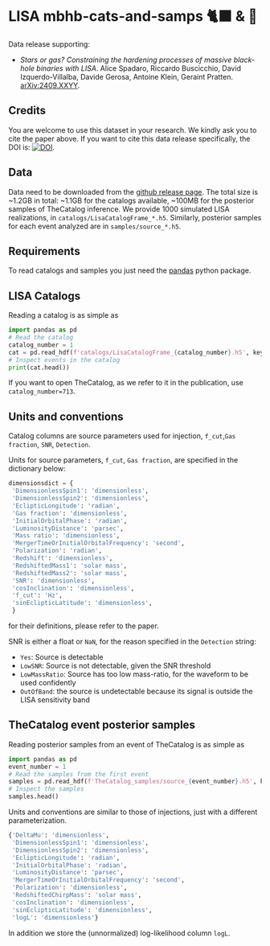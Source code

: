 # LISA mbhb-cats-and-samps 🐈‍⬛ & 🌽

Data release supporting:
- _Stars or gas? Constraining the hardening processes of massive black-hole binaries with LISA_.
Alice Spadaro, Riccardo Buscicchio, David Izquerdo-Villalba, Davide Gerosa, Antoine Klein, Geraint Pratten. [arXiv:2409.XXYY](https://arxiv.org/abs/2409.XXYY).

## Credits

You are welcome to use this dataset in your research. We kindly ask you to cite the paper above. 
If you want to cite this data release specifically, the DOI is: [![DOI](https://zenodo.org/badge/DOI/XX.YYYY/zenodo.XXYYWWZ.svg)](https://doi.org/XX.YYYY/zenodo.XXYYWWZ).


## Data

Data need to be downloaded from the [github release page](https://github.com/RiccardoBuscicchio/lisa-mbhb-cats-and-samps/releases). 
The total size is ~1.2GB in total: ~1.1GB for the catalogs available, ~100MB for the posterior samples of TheCatalog inference.
We provide 1000 simulated LISA realizations, in `catalogs/LisaCatalogFrame_*.h5`.
Similarly, posterior samples for each event analyzed are in `samples/source_*.h5`.
  

## Requirements
To read catalogs and samples you just need the [pandas](https://pandas.pydata.org/) python package. 

## LISA Catalogs

Reading a catalog is as simple as 

```python
import pandas as pd
# Read the catalog
catalog_number = 1
cat = pd.read_hdf(f'catalogs/LisaCatalogFrame_{catalog_number}.h5', key='events')
# Inspect events in the catalog
print(cat.head())
``` 

If you want to open TheCatalog, as we refer to it in the publication, use `catalog_number=713`.

## Units and conventions

Catalog columns are source parameters used for injection, `f_cut`,`Gas fraction`, `SNR`, `Detection`.

Units for source parameters, `f_cut`, `Gas fraction`, are specified in the dictionary below:
```python
dimensionsdict = {
 'DimensionlessSpin1': 'dimensionless',
 'DimensionlessSpin2': 'dimensionless',
 'EclipticLongitude': 'radian',
 'Gas fraction': 'dimensionless',
 'InitialOrbitalPhase': 'radian',
 'LuminosityDistance': 'parsec',
 'Mass ratio': 'dimensionless',
 'MergerTimeOrInitialOrbitalFrequency': 'second',
 'Polarization': 'radian',
 'Redshift': 'dimensionless',
 'RedshiftedMass1': 'solar mass',
 'RedshiftedMass2': 'solar mass',
 'SNR': 'dimensionless',
 'cosInclination': 'dimensionless',
 'f_cut': 'Hz',
 'sinEclipticLatitude': 'dimensionless',
 }
 ```
 for their definitions, please refer to the paper.  

 SNR is either a float or `NaN`, for the reason specified in the `Detection` string:
 - `Yes`: Source is detectable
 - `LowSNR`: Source is not detectable, given the SNR threshold
 - `LowMassRatio`: Source has too low mass-ratio, for the waveform to be used confidently
 - `OutOfBand`: the source is undetectable because its signal is outside the LISA sensitivity band


## TheCatalog event posterior samples

Reading posterior samples from an event of TheCatalog is as simple as 

```python
import pandas as pd
event_number = 1
# Read the samples from the first event 
samples = pd.read_hdf(f'TheCatalog_samples/source_{event_number}.h5', key='samples')
# Inspect the samples
samples.head()
```

Units and conventions are similar to those of injections, just with a different parameterization.
```python
{'DeltaMu': 'dimensionless',
 'DimensionlessSpin1': 'dimensionless',
 'DimensionlessSpin2': 'dimensionless',
 'EclipticLongitude': 'radian',
 'InitialOrbitalPhase': 'radian',
 'LuminosityDistance': 'parsec',
 'MergerTimeOrInitialOrbitalFrequency': 'second',
 'Polarization': 'dimensionless',
 'RedshiftedChirpMass': 'solar mass',
 'cosInclination': 'dimensionless',
 'sinEclipticLatitude': 'dimensionless',
 'logL': 'dimensionless'}
```
In addition we store the (unnormalized) log-likelihood column `logL`.
